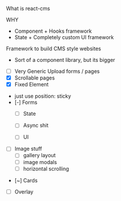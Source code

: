 What is react-cms

WHY
- Component + Hooks framework
- State + Completely custom UI framework

Framework to build CMS style websites

- Sort of a component library, but its bigger

- [ ] Very Generic Upload forms / pages
- [x] Scrollable pages
- [x] Fixed Element
 - just use position: sticky
- [-] Forms
  - [ ] State
  - [ ] Async shit
  - [ ] UI


- [ ] Image stuff
  - [ ] gallery layout
  - [ ] image modals
  - [ ] horizontal scrolling

- [~] Cards

- [ ] Overlay